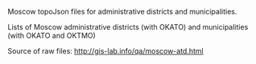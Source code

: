 Moscow topoJson files for administrative districts and municipalities.

Lists of Moscow administrative districts (with OKATO) and municipalities (with OKATO and OKTMO)

Source of raw files: http://gis-lab.info/qa/moscow-atd.html
